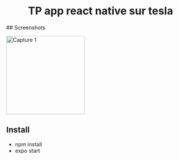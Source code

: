 <h1 align="center">
TP app react native sur tesla 
</h1>
## Screenshots

<img
		width="210"
		alt="Capture 1"
		src="https://zupimages.net/viewer.php?id=21/51/0lqp.png">

## Install

- npm install
- expo start
